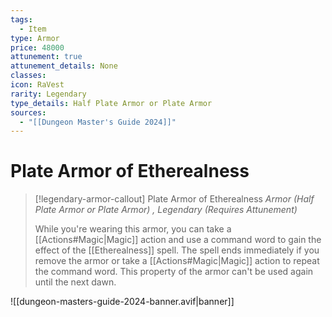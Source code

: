 ```yaml
---
tags:
  - Item
type: Armor
price: 48000
attunement: true
attunement_details: None
classes: 
icon: RaVest
rarity: Legendary
type_details: Half Plate Armor or Plate Armor
sources:
  - "[[Dungeon Master's Guide 2024]]"
---
```

# Plate Armor of Etherealness
>[!legendary-armor-callout] Plate Armor of Etherealness
>_Armor (Half Plate Armor or Plate Armor) , Legendary (Requires Attunement)_
>
>While you're wearing this armor, you can take a [[Actions#Magic\|Magic]] action and use a command word to gain the effect of the [[Etherealness]] spell. The spell ends immediately if you remove the armor or take a [[Actions#Magic\|Magic]] action to repeat the command word. This property of the armor can't be used again until the next dawn.
>


![[dungeon-masters-guide-2024-banner.avif|banner]]